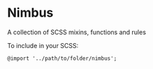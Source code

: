 # Nimbus

A collection of SCSS mixins, functions and rules

To include in your SCSS:

```
@import '../path/to/folder/nimbus';
```

